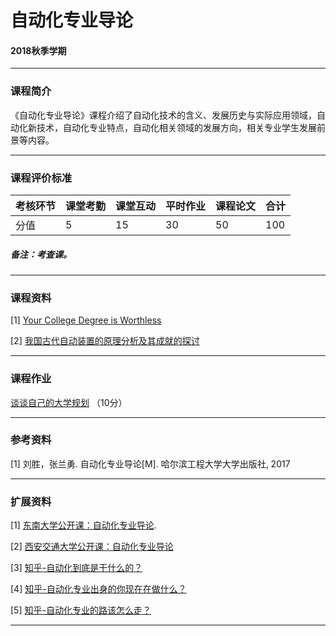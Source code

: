 # 自动化专业导论 

#### 2018秋季学期

---

### 课程简介

《自动化专业导论》课程介绍了自动化技术的含义、发展历史与实际应用领域，自动化新技术，自动化专业特点，自动化相关领域的发展方向，相关专业学生发展前景等内容。

---

### 课程评价标准

|考核环节 | 课堂考勤 | 课堂互动 | 平时作业 | 课程论文 |合计|
|---|---|---|---|---|---|
|分值| 5| 15|30|50|100|



##### 备注：考查课。 

---

### 课程资料

[1] [Your College Degree is Worthless](Materials/Your_College_Degree_is_Worthless.pdf)

[2] [我国古代自动装置的原理分析及其成就的探讨](Materials/On_certai_automatic_equipments_in_ancient_china.pdf)

---

### 课程作业


[谈谈自己的大学规划](homework/work_01.md) （10分）


---

### 参考资料

[1] 刘胜，张兰勇. 自动化专业导论[M]. 哈尔滨工程大学大学出版社, 2017

---

### 扩展资料

[1] [东南大学公开课：自动化专业导论](http://open.163.com/special/cuvocw/zidonghuadaolun.html).

[2] [西安交通大学公开课：自动化专业导论](http://open.163.com/special/cuvocw/zidonghuazhuanye.html)

[3] [知乎-自动化到底是干什么的？](https://zhuanlan.zhihu.com/p/24199406)

[4] [知乎-自动化专业出身的你现在在做什么？](https://www.zhihu.com/question/40034082)

[5] [知乎-自动化专业的路该怎么走？](https://www.zhihu.com/question/67928448)


---
